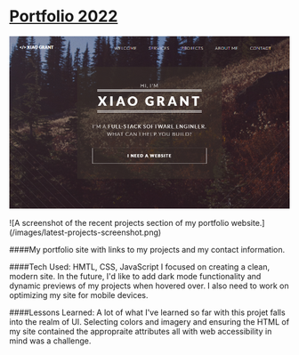# [Portfolio 2022](https://xiaolgrant.netlify.app)
![A screenshot of the heading of my portfolio website.](/images/header-screenshot.png)

![A screenshot of the recent projects section of my portfolio website.] (/images/latest-projects-screenshot.png)

####My portfolio site with links to my projects and my contact information.

####Tech Used: HMTL, CSS, JavaScript
I focused on creating a clean, modern site. In the future, I'd like to add dark mode functionality and dynamic previews of my projects when hovered over. I also need to work on optimizing my site for mobile devices.

####Lessons Learned:
A lot of what I've learned so far with this projet falls into the realm of UI. Selecting colors and imagery and ensuring the HTML of my site contained the appropraite attributes all with web accessibility in mind was a challenge.